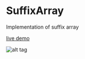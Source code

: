 # SuffixArray
Implementation of suffix array

<a href="http://ssg.somee.com/sa" target="_blank">live demo</a>

![alt tag](https://github.com/mamin-siberiayk/SuffixArray/blob/master/demo-img-2.png)
